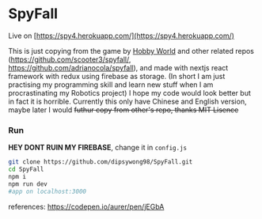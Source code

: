 # SpyFall
Live on [https://spy4.herokuapp.com/](https://spy4.herokuapp.com/)

This is just copying from the game by [Hobby World](http://international.hobbyworld.ru/) and other related repos
(https://github.com/scooter3/spyfall/, https://github.com/adrianocola/spyfall), and made with nextjs react framework with redux using firebase as storage. (In short I am just practising my programming skill and learn new stuff when I am procrastinating my Robotics project) I hope my code would look better but in fact it is horrible. Currently this only have Chinese and English version, maybe later I would ~~futhur copy from other's repo, thanks MIT Lisence~~

### Run
**HEY DONT RUIN MY FIREBASE**, change it in `config.js`
```sh
git clone https://github.com/dipsywong98/SpyFall.git
cd SpyFall
npm i
npm run dev
#app on localhost:3000
```

references:
https://codepen.io/aurer/pen/jEGbA
